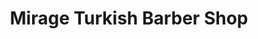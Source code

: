 ---
title: "Mirage Turkish Barber Shop"
url: /newbridge/mirage-turkish-barber-shop/
shop: Friseur
---